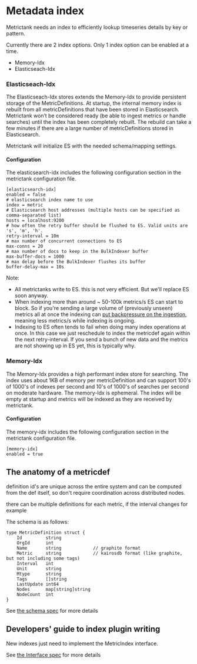 # Metadata index

Metrictank needs an index to efficiently lookup timeseries details by key or pattern.

Currently there are 2 index options. Only 1 index option can be enabled at a time.
* Memory-Idx
* Elasticseach-Idx

### Elasticseach-Idx

The Elasticseach-Idx stores extends the Memory-Idx to provide persistent storage of the MetricDefinitions. At startup, the internal memory index is rebuilt from all metricDefinitions that have been stored in Elasticsearch.  Metrictank won’t be considered ready (be able to ingest metrics or handle searches) until the index has been completely rebuilt. The rebuild can take a few minutes if there are a large number of metricDefinitions stored in Elasticsearch.

Metrictank will initialize ES with the needed schema/mapping settings.

#### Configuration
The elasticsearch-idx includes the following configuration section in the metrictank configuration file.
```
[elasticsearch-idx]
enabled = false
# elasticsearch index name to use
index = metric
# Elasticsearch host addresses (multiple hosts can be specified as comma-separated list)
hosts = localhost:9200
# how often the retry buffer should be flushed to ES. Valid units are 's', 'm', 'h'.
retry-interval = 10m
# max number of concurrent connections to ES
max-conns = 20
# max number of docs to keep in the BulkIndexer buffer
max-buffer-docs = 1000
# max delay before the BulkIndexer flushes its buffer
buffer-delay-max = 10s
```

Note:
* All metrictanks write to ES.  this is not very efficient.  But we'll replace ES soon anyway.
* When indexing more than around ~ 50-100k metrics/s ES can start to block.  So if you're sending a large volume of (previously unseen)
  metrics all at once the indexing can [put backpressure on the ingestion](https://github.com/raintank/metrictank/blob/master/docs/operations.md#ingestion-stalls--backpressure), meaning
  less metrics/s while indexing is ongoing.
* Indexing to ES often tends to fail when doing many index operations at once.
  In this case we just reschedule to index the metricdef again within the next retry-interval.
  If you send a bunch of new data and the metrics are not showing up in ES yet, this is typically why.


### Memory-Idx

The Memory-Idx provides a high performant index store for searching.  The index uses about 1KB of memory per metricDefinition and can support 100's of 1000's of indexes per second and 10's of 1000's of searches per second on moderate hardware.  The memory-Idx is ephemeral. The index will be empty at startup and metrics will be indexed as they are received by metrictank.

#### Configuration
The memory-idx includes the following configuration section in the metrictank configuration file.

```
[memory-idx]
enabled = true
```

## The anatomy of a metricdef

definition id's are unique across the entire system and can be computed from the def itself, so don't require coordination across distributed nodes.

there can be multiple definitions for each metric, if the interval changes for example

The schema is as follows:

```
type MetricDefinition struct {
	Id         string            
	OrgId      int               
	Name       string            // graphite format
	Metric     string            // kairosdb format (like graphite, but not including some tags)
	Interval   int               
	Unit       string            
	Mtype      string            
	Tags       []string          
	LastUpdate int64             
	Nodes      map[string]string 
	NodeCount  int               
}
```

See [the schema spec](https://github.com/raintank/schema/blob/master/metric.go#L78) for more details




## Developers' guide to index plugin writing
New indexes just need to implement the MetricIndex interface.

See [the Interface spec](https://github.com/raintank/metrictank/blob/master/idx/idx.go#L22) for more details
